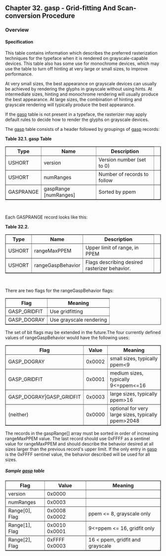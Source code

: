 <div xmlns="http://www.w3.org/1999/xhtml" class="chapter"><div class="titlepage"><div><div><h2 class="title"><a name="chapter.gasp"></a>Chapter 32. gasp - Grid-fitting And Scan-conversion Procedure</h2></div></div></div><div role="fragment" class="section"><div class="titlepage"><div><div><h3 class="title"><a name="idm416419776512"></a>Overview</h3></div></div></div><div role="specification" class="section"><div class="titlepage"><div><div><h4 class="title"><a name="section.33.1.1"></a>Specification</h4></div></div></div><p>This table contains information which describes the
          preferred rasterization techniques for the typeface when it
          is rendered on grayscale-capable devices. This table also
          has some use for monochrome devices, which may use the table
          to turn off hinting at very large or small sizes, to improve
          performance.</p><p>At very small sizes, the best appearance on grayscale
          devices can usually be achieved by rendering the glyphs in
          grayscale without using hints. At intermediate sizes,
          hinting and monochrome rendering will usually produce the
          best appearance. At large sizes, the combination of hinting
          and grayscale rendering will typically produce the best
          appearance.</p><p>If the <a class="link" href="chapter.gasp.html" title="Chapter 32. gasp - Grid-fitting And Scan-conversion Procedure">gasp</a> table is not present in a typeface, the
          rasterizer may apply default rules to decide how to render
          the glyphs on grayscale devices.</p><p>The <a class="link" href="chapter.gasp.html" title="Chapter 32. gasp - Grid-fitting And Scan-conversion Procedure">gasp</a> table consists of a header followed by
          groupings of <a class="link" href="chapter.gasp.html" title="Chapter 32. gasp - Grid-fitting And Scan-conversion Procedure">gasp</a> records:</p><div class="table"><a name="idm416419770288"></a><p class="title"><strong>Table 32.1. gasp Table</strong></p><div class="table-contents"><table class="table" summary="gasp Table" border="1"><colgroup><col/><col/><col/><col/></colgroup><thead><tr><th>Type</th><th>Name</th><th>Description</th><td class="auto-generated"> </td></tr></thead><tbody><tr><td>USHORT</td><td>version</td><td>Version number (set to 0)</td><td class="auto-generated"> </td></tr><tr><td>USHORT</td><td>numRanges</td><td>Number of records to follow</td><td class="auto-generated"> </td></tr><tr><td>GASPRANGE</td><td>gaspRange [numRanges]</td><td>Sorted by ppem</td><td class="auto-generated"> </td></tr></tbody></table></div></div><br class="table-break"/><p>Each GASPRANGE record looks like this:</p><div class="table"><a name="idm416419763120"></a><p class="title"><strong>Table 32.2. </strong></p><div class="table-contents"><table class="table" border="1"><colgroup><col/><col/><col/><col/></colgroup><thead><tr><th>Type</th><th>Name</th><th>Description</th><td class="auto-generated"> </td></tr></thead><tbody><tr><td>USHORT</td><td>rangeMaxPPEM</td><td>Upper limit of range, in PPEM</td><td class="auto-generated"> </td></tr><tr><td>USHORT</td><td>rangeGaspBehavior</td><td>Flags describing desired rasterizer
              behavior.</td><td class="auto-generated"> </td></tr></tbody></table></div></div><br class="table-break"/><p>There are two flags for the rangeGaspBehavior
          flags:</p><div class="informaltable"><table class="informaltable" border="1"><colgroup><col/><col/></colgroup><thead><tr><th>Flag</th><th>Meaning</th></tr></thead><tbody><tr><td>GASP_GRIDFIT</td><td>Use gridfitting</td></tr><tr><td>GASP_DOGRAY</td><td>Use grayscale rendering</td></tr></tbody></table></div><p>The set of bit flags may be extended in the future.The
          four currently defined values of rangeGaspBehavior would
          have the following uses:</p><div class="informaltable"><table class="informaltable" border="1"><colgroup><col/><col/><col/></colgroup><thead><tr><th>Flag</th><th>Value</th><th>Meaning</th></tr></thead><tbody><tr><td>GASP_DOGRAY</td><td>0x0002</td><td>small sizes, typically ppem&lt;9</td></tr><tr><td>GASP_GRIDFIT</td><td>0x0001</td><td>medium sizes, typically 9&lt;=ppem&lt;=16</td></tr><tr><td>GASP_DOGRAY|GASP_GRIDFIT</td><td>0x0003</td><td>large sizes, typically ppem&gt;16</td></tr><tr><td>(neither)</td><td>0x0000</td><td>optional for very large sizes, typically
                  ppem&gt;2048</td></tr></tbody></table></div><p>The records in the gaspRange[] array must be sorted in
          order of increasing rangeMaxPPEM value. The last record
          should use 0xFFFF as a sentinel value for rangeMaxPPEM and
          should describe the behavior desired at all sizes larger
          than the previous record's upper limit. If the only entry in
          <a class="link" href="chapter.gasp.html" title="Chapter 32. gasp - Grid-fitting And Scan-conversion Procedure">gasp</a> is the 0xFFFF sentinel value, the
          behavior described will be used for all sizes.</p><h5><a name="idm416419740320"></a>Sample <a class="link" href="chapter.gasp.html" title="Chapter 32. gasp - Grid-fitting And Scan-conversion Procedure">gasp</a> table</h5><div class="informaltable"><table class="informaltable" border="1"><colgroup><col/><col/><col/></colgroup><thead><tr><th>Flag</th><th>Value</th><th>Meaning</th></tr></thead><tbody><tr><td>version</td><td>0x0000</td><td> </td></tr><tr><td>numRanges</td><td>0x0003</td><td> </td></tr><tr><td>Range[0], Flag</td><td>0x0008 0x0002</td><td>ppem &lt;= 8, grayscale only</td></tr><tr><td>Range[1], Flag</td><td>0x0010 0x0001</td><td>9&lt;=ppem &lt;= 16, gridfit only</td></tr><tr><td>Range[2], Flag</td><td>0xFFFF 0x0003</td><td>16 &lt; ppem, gridfit and grayscale</td></tr></tbody></table></div></div></div></div>